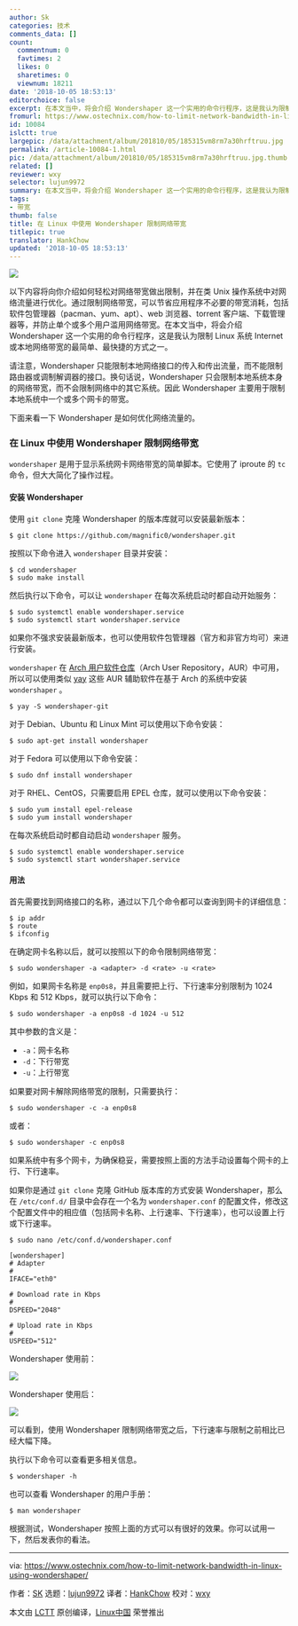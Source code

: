 ```yaml
---
author: Sk
categories: 技术
comments_data: []
count:
  commentnum: 0
  favtimes: 2
  likes: 0
  sharetimes: 0
  viewnum: 18211
date: '2018-10-05 18:53:13'
editorchoice: false
excerpt: 在本文当中，将会介绍 Wondershaper 这一个实用的命令行程序，这是我认为限制 Linux 系统 Internet 或本地网络带宽的最简单、最快捷的方式之一。
fromurl: https://www.ostechnix.com/how-to-limit-network-bandwidth-in-linux-using-wondershaper/
id: 10084
islctt: true
largepic: /data/attachment/album/201810/05/185315vm8rm7a30hrftruu.jpg
permalink: /article-10084-1.html
pic: /data/attachment/album/201810/05/185315vm8rm7a30hrftruu.jpg.thumb.jpg
related: []
reviewer: wxy
selector: lujun9972
summary: 在本文当中，将会介绍 Wondershaper 这一个实用的命令行程序，这是我认为限制 Linux 系统 Internet 或本地网络带宽的最简单、最快捷的方式之一。
tags:
- 带宽
thumb: false
title: 在 Linux 中使用 Wondershaper 限制网络带宽
titlepic: true
translator: HankChow
updated: '2018-10-05 18:53:13'
---
```


![](/data/attachment/album/201810/05/185315vm8rm7a30hrftruu.jpg)


以下内容将向你介绍如何轻松对网络带宽做出限制，并在类 Unix 操作系统中对网络流量进行优化。通过限制网络带宽，可以节省应用程序不必要的带宽消耗，包括软件包管理器（pacman、yum、apt）、web 浏览器、torrent 客户端、下载管理器等，并防止单个或多个用户滥用网络带宽。在本文当中，将会介绍 Wondershaper 这一个实用的命令行程序，这是我认为限制 Linux 系统 Internet 或本地网络带宽的最简单、最快捷的方式之一。


请注意，Wondershaper 只能限制本地网络接口的传入和传出流量，而不能限制路由器或调制解调器的接口。换句话说，Wondershaper 只会限制本地系统本身的网络带宽，而不会限制网络中的其它系统。因此 Wondershaper 主要用于限制本地系统中一个或多个网卡的带宽。


下面来看一下 Wondershaper 是如何优化网络流量的。


### 在 Linux 中使用 Wondershaper 限制网络带宽


`wondershaper` 是用于显示系统网卡网络带宽的简单脚本。它使用了 iproute 的 `tc` 命令，但大大简化了操作过程。


#### 安装 Wondershaper


使用 `git clone` 克隆 Wondershaper 的版本库就可以安装最新版本：



```
$ git clone https://github.com/magnific0/wondershaper.git
```

按照以下命令进入 `wondershaper` 目录并安装：



```
$ cd wondershaper
$ sudo make install
```

然后执行以下命令，可以让 `wondershaper` 在每次系统启动时都自动开始服务：



```
$ sudo systemctl enable wondershaper.service
$ sudo systemctl start wondershaper.service
```

如果你不强求安装最新版本，也可以使用软件包管理器（官方和非官方均可）来进行安装。


`wondershaper` 在 [Arch 用户软件仓库](https://aur.archlinux.org/packages/wondershaper-git/)（Arch User Repository，AUR）中可用，所以可以使用类似 [yay](https://www.ostechnix.com/yay-found-yet-another-reliable-aur-helper/) 这些 AUR 辅助软件在基于 Arch 的系统中安装 `wondershaper` 。



```
$ yay -S wondershaper-git
```

对于 Debian、Ubuntu 和 Linux Mint 可以使用以下命令安装：



```
$ sudo apt-get install wondershaper
```

对于 Fedora 可以使用以下命令安装：



```
$ sudo dnf install wondershaper
```

对于 RHEL、CentOS，只需要启用 EPEL 仓库，就可以使用以下命令安装：



```
$ sudo yum install epel-release
$ sudo yum install wondershaper
```

在每次系统启动时都自动启动 `wondershaper` 服务。



```
$ sudo systemctl enable wondershaper.service
$ sudo systemctl start wondershaper.service
```

#### 用法


首先需要找到网络接口的名称，通过以下几个命令都可以查询到网卡的详细信息：



```
$ ip addr
$ route
$ ifconfig
```

在确定网卡名称以后，就可以按照以下的命令限制网络带宽：



```
$ sudo wondershaper -a <adapter> -d <rate> -u <rate>
```

例如，如果网卡名称是 `enp0s8`，并且需要把上行、下行速率分别限制为 1024 Kbps 和 512 Kbps，就可以执行以下命令：



```
$ sudo wondershaper -a enp0s8 -d 1024 -u 512
```

其中参数的含义是：


* `-a`：网卡名称
* `-d`：下行带宽
* `-u`：上行带宽


如果要对网卡解除网络带宽的限制，只需要执行：



```
$ sudo wondershaper -c -a enp0s8
```

或者：



```
$ sudo wondershaper -c enp0s8
```

如果系统中有多个网卡，为确保稳妥，需要按照上面的方法手动设置每个网卡的上行、下行速率。


如果你是通过 `git clone` 克隆 GitHub 版本库的方式安装 Wondershaper，那么在 `/etc/conf.d/` 目录中会存在一个名为 `wondershaper.conf` 的配置文件，修改这个配置文件中的相应值（包括网卡名称、上行速率、下行速率），也可以设置上行或下行速率。



```
$ sudo nano /etc/conf.d/wondershaper.conf

[wondershaper]
# Adapter
#
IFACE="eth0"

# Download rate in Kbps
#
DSPEED="2048"

# Upload rate in Kbps
#
USPEED="512"
```

Wondershaper 使用前：


![](/data/attachment/album/201810/05/185316hefqhxe6x2bt6t9b.png)


Wondershaper 使用后：


![](/data/attachment/album/201810/05/185316wywvov99pvwl0ow9.png)


可以看到，使用 Wondershaper 限制网络带宽之后，下行速率与限制之前相比已经大幅下降。


执行以下命令可以查看更多相关信息。



```
$ wondershaper -h
```

也可以查看 Wondershaper 的用户手册：



```
$ man wondershaper
```

根据测试，Wondershaper 按照上面的方式可以有很好的效果。你可以试用一下，然后发表你的看法。




---


via: <https://www.ostechnix.com/how-to-limit-network-bandwidth-in-linux-using-wondershaper/>


作者：[SK](https://www.ostechnix.com/author/sk/) 选题：[lujun9972](https://github.com/lujun9972) 译者：[HankChow](https://github.com/HankChow) 校对：[wxy](https://github.com/wxy)


本文由 [LCTT](https://github.com/LCTT/TranslateProject) 原创编译，[Linux中国](https://linux.cn/) 荣誉推出